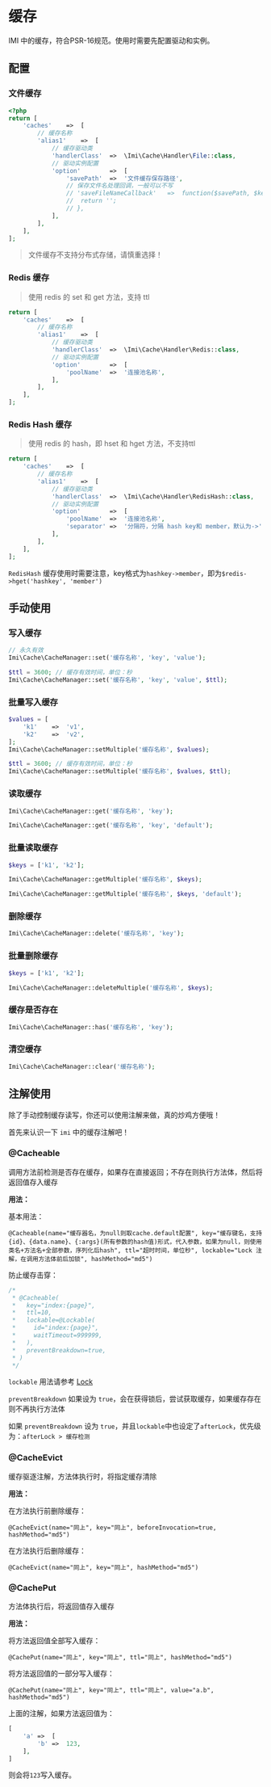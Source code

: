 # 缓存

IMI 中的缓存，符合PSR-16规范。使用时需要先配置驱动和实例。

## 配置

### 文件缓存

```php
<?php
return [
	'caches'	=>	[
		// 缓存名称
		'alias1'	=>	[
			// 缓存驱动类
			'handlerClass'	=>	\Imi\Cache\Handler\File::class,
			// 驱动实例配置
			'option'		=>	[
				'savePath'	=>	'文件缓存保存路径',
				// 保存文件名处理回调，一般可以不写
				// 'saveFileNameCallback'	=>	function($savePath, $key){
				// 	return '';
				// },
			],
		],
	],
];
```

> 文件缓存不支持分布式存储，请慎重选择！

### Redis 缓存

> 使用 redis 的 set 和 get 方法，支持 ttl

```php
return [
	'caches'	=>	[
		// 缓存名称
		'alias1'	=>	[
			// 缓存驱动类
			'handlerClass'	=>	\Imi\Cache\Handler\Redis::class,
			// 驱动实例配置
			'option'		=>	[
				'poolName'	=>	'连接池名称',
			],
		],
	],
];
```

### Redis Hash 缓存

> 使用 redis 的 hash，即 hset 和 hget 方法，不支持ttl

```php
return [
	'caches'	=>	[
		// 缓存名称
		'alias1'	=>	[
			// 缓存驱动类
			'handlerClass'	=>	\Imi\Cache\Handler\RedisHash::class,
			// 驱动实例配置
			'option'		=>	[
				'poolName'	=>	'连接池名称',
				'separator' =>	'分隔符，分隔 hash key和 member，默认为->',
			],
		],
	],
];
```

`RedisHash` 缓存使用时需要注意，key格式为`hashkey->member`，即为`$redis->hget('hashkey', 'member')`

## 手动使用

### 写入缓存

```php
// 永久有效
Imi\Cache\CacheManager::set('缓存名称', 'key', 'value');

$ttl = 3600; // 缓存有效时间，单位：秒
Imi\Cache\CacheManager::set('缓存名称', 'key', 'value', $ttl);
```

### 批量写入缓存

```php
$values = [
	'k1'	=>	'v1',
	'k2'	=>	'v2',
];
Imi\Cache\CacheManager::setMultiple('缓存名称', $values);

$ttl = 3600; // 缓存有效时间，单位：秒
Imi\Cache\CacheManager::setMultiple('缓存名称', $values, $ttl);
```

### 读取缓存

```php
Imi\Cache\CacheManager::get('缓存名称', 'key');

Imi\Cache\CacheManager::get('缓存名称', 'key', 'default');
```

### 批量读取缓存

```php
$keys = ['k1', 'k2'];

Imi\Cache\CacheManager::getMultiple('缓存名称', $keys);

Imi\Cache\CacheManager::getMultiple('缓存名称', $keys, 'default');
```

### 删除缓存

```php
Imi\Cache\CacheManager::delete('缓存名称', 'key');
```

### 批量删除缓存

```php
$keys = ['k1', 'k2'];

Imi\Cache\CacheManager::deleteMultiple('缓存名称', $keys);
```

### 缓存是否存在

```php
Imi\Cache\CacheManager::has('缓存名称', 'key');
```

### 清空缓存

```php
Imi\Cache\CacheManager::clear('缓存名称');
```

## 注解使用

除了手动控制缓存读写，你还可以使用注解来做，真的炒鸡方便哦！

首先来认识一下 `imi` 中的缓存注解吧！

### @Cacheable

调用方法前检测是否存在缓存，如果存在直接返回；不存在则执行方法体，然后将返回值存入缓存

**用法：**

基本用法：

`@Cacheable(name="缓存器名，为null则取cache.default配置", key="缓存键名，支持{id}、{data.name}、{:args}(所有参数的hash值)形式，代入参数，如果为null，则使用类名+方法名+全部参数，序列化后hash", ttl="超时时间，单位秒", lockable="Lock 注解，在调用方法体前后加锁", hashMethod="md5")`

防止缓存击穿：

```php
/*
 * @Cacheable(
 *   key="index:{page}",
 *   ttl=10,
 *   lockable=@Lockable(
 *     id="index:{page}",
 *     waitTimeout=999999,
 *   ),
 *   preventBreakdown=true,
 * )
 */
```

`lockable` 用法请参考 [Lock](/components/lock/index.html)

`preventBreakdown` 如果设为 `true`，会在获得锁后，尝试获取缓存，如果缓存存在则不再执行方法体

如果 `preventBreakdown` 设为 `true`，并且`lockable`中也设定了`afterLock`，优先级为：`afterLock > 缓存检测`

### @CacheEvict

缓存驱逐注解，方法体执行时，将指定缓存清除

**用法：**

在方法执行前删除缓存：

`@CacheEvict(name="同上", key="同上", beforeInvocation=true, hashMethod="md5")`

在方法执行后删除缓存：

`@CacheEvict(name="同上", key="同上", hashMethod="md5")`

### @CachePut

方法体执行后，将返回值存入缓存

**用法：**

将方法返回值全部写入缓存：

`@CachePut(name="同上", key="同上", ttl="同上", hashMethod="md5")`

将方法返回值的一部分写入缓存：

`@CachePut(name="同上", key="同上", ttl="同上", value="a.b", hashMethod="md5")`

上面的注解，如果方法返回值为：

```php
[
    'a' =>  [
        'b' =>  123,
    ],
]
```

则会将`123`写入缓存。